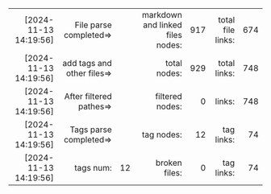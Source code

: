 

||||||||
|-:|-:|-:|-:|-:|-:|-:|
|[2024-11-13 14:19:56] |File parse completed=>|| markdown and linked files nodes:| 917| total file links:| 674|
|[2024-11-13 14:19:56] |add tags and other files=>||  total nodes: |929|  total links:| 748|
|[2024-11-13 14:19:56] |After filtered pathes=>|| filtered nodes: |0|  links:| 748|
|[2024-11-13 14:19:56] |Tags parse completed=>||  tag nodes: |12| tag links:| 74|
|[2024-11-13 14:19:56] |tags num:| 12| broken files: |0| tag links:| 74|
